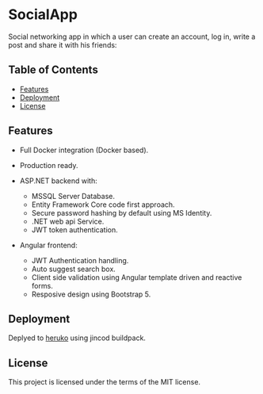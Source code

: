 # SocialApp

 Social networking app in which a user can create an account, log in, write a post and share it with his friends:


## Table of Contents 

- [Features](#Features)
- [Deployment](#Deployment)
- [License](#license)


## Features

* Full Docker integration (Docker based).
* Production ready. 
* ASP.NET backend with: 

    * MSSQL Server Database.
    * Entity Framework Core code first approach.
    * Secure password hashing by default using MS Identity.
    * .NET web api Service.
    * JWT token authentication.

* Angular frontend:

    * JWT Authentication handling.
    * Auto suggest search box.
    * Client side validation using Angular template driven and reactive forms.
    * Resposive design using Bootstrap 5.


## Deployment
Deplyed to [heruko](https://socialappnet.herokuapp.com) using jincod buildpack.


## License
This project is licensed under the terms of the MIT license.





